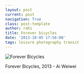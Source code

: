 ```yaml
---
layout: post
current: post
navigation: True
class: post-template
author: rahi
title: Forever bicycles
date: '2013-10-05 17:56:00'
tags: leisure photography transit
---
```


![Forever Bicycles][1]

Forever Bicycles, 2013 - Ai Weiwei

[1]: https://lh3.googleusercontent.com/A-hox24sIXTqxm9ziLQskk_YhixbT2y-qH0Evpp5R3R6uob1-ULue4R7361J0Hp4xQwKicXn2WtmHDgSimV6cobUSWEZ7gVzlEHqU-MyXz5qQ8bEqWqJY_Cxwf-qUN1sERhwkxUkeQDFiSbSDluTYWMQmmGRHBatDifs58IOBRcyDfL_wecvrLbW-MmQo5rkexciYW4Xlqg2QnmPFqzi4cCW4t_pOP1Bga3uNn4q0-iZgZy9g3vjzmIMhUc9yUjSp6SCJ3eRpz5D7de2aoWpwWxLgBkWqAzN46lUA8nSkdqCrhQQh_dQgIbnglXAJm8fpTQh8jw01hghb-W4HCxyfJLrXPzoCP5lnaEfQPlx8nKaVNZfzEUguuK9hexeOK8uIbibIfbG--5zBlFoRuta0M4hMiyA9AR2Z5oHexaB6QsjZEB1ekDMou7mn3QVacCPgs2lvlglHRij9VsUaC0UQ9duXXhYI6t1WCWlpyOX-p5EMK9Il7h6c5hw6u1OF1m0uChjQ3C0TPw22PYqDZW_vDx37Gq1sm_5fvFraIFjY_0RyADlJGMuWM3kfolEfm8QpiZ97FgANFeChtX4noAmOAABlDOxuD7hQPFM0aDVitjGeAXgZxZ0sg=s612-no
